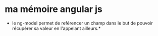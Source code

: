# ma mémoire angular js 

* le ng-model permet de reférencer un champ dans le but de pouvoir récupérer sa valeur en l'appelant ailleurs.*